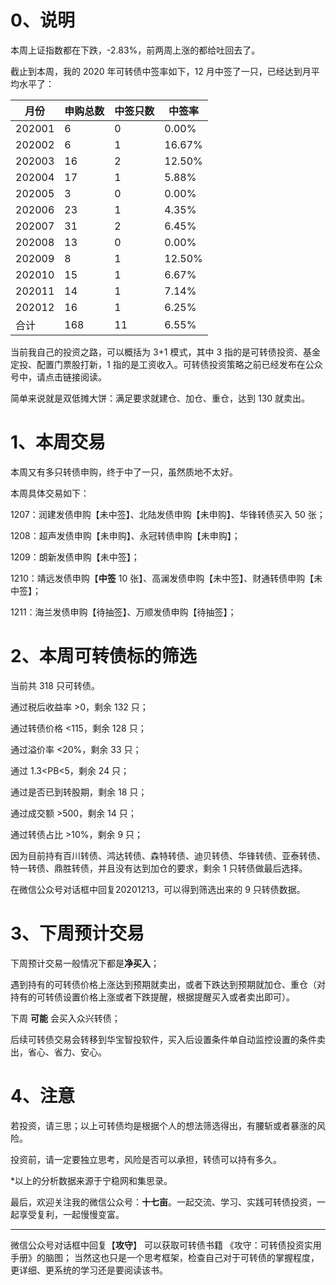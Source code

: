 # 0、说明

本周上证指数都在下跌，-2.83%，前两周上涨的都给吐回去了。

截止到本周，我的 2020 年可转债中签率如下，12 月中签了一只，已经达到月平均水平了：

| 月份   | 申购总数 | 中签只数 | 中签率 |
| ------ | -------- | -------- | ------ |
| 202001 | 6        | 0        | 0.00%  |
| 202002 | 6        | 1        | 16.67% |
| 202003 | 16       | 2        | 12.50% |
| 202004 | 17       | 1        | 5.88%  |
| 202005 | 3        | 0        | 0.00%  |
| 202006 | 23       | 1        | 4.35%  |
| 202007 | 31       | 2        | 6.45%  |
| 202008 | 13       | 0        | 0.00%  |
| 202009 | 8        | 1        | 12.50% |
| 202010 | 15       | 1        | 6.67%  |
| 202011 | 14       | 1        | 7.14%  |
| 202012 | 16       | 1        | 6.25%  |
| 合计   | 168      | 11       | 6.55%  |

当前我自己的投资之路，可以概括为 3+1 模式，其中 3 指的是可转债投资、基金定投、配置门票股打新，1 指的是工资收入。可转债投资策略之前已经发布在公众号中，请点击链接阅读。

简单来说就是双低摊大饼：满足要求就建仓、加仓、重仓，达到 130 就卖出。

# 1、本周交易

本周又有多只转债申购，终于中了一只，虽然质地不太好。

本周具体交易如下：

1207：润建发债申购【未中签】、北陆发债申购【未申购】、华锋转债买入 50 张；

1208：超声发债申购【未申购】、永冠转债申购【未申购】；

1209：朗新发债申购【未中签】；

1210：靖远发债申购【**中签** 10 张】、高澜发债申购【未中签】、财通转债申购【未中签】；

1211：海兰发债申购【待抽签】、万顺发债申购【待抽签】；

# 2、本周可转债标的筛选

当前共 318 只可转债。

通过税后收益率 >0，剩余 132 只；

通过转债价格 <115，剩余 128 只；

通过溢价率 <20%，剩余 33 只；

通过 1.3<PB<5，剩余 24 只；

通过是否已到转股期，剩余 18 只；

通过成交额 >500，剩余 14 只；

通过转债占比 >10%，剩余 9 只；

因为目前持有百川转债、鸿达转债、森特转债、迪贝转债、华锋转债、亚泰转债、特一转债、鼎胜转债，并且没有达到加仓的要求，剩余 1 只转债做最后选择。

在微信公众号对话框中回复20201213，可以得到筛选出来的 9 只转债数据。

# 3、下周预计交易

下周预计交易一般情况下都是**净买入**；

遇到持有的可转债价格上涨达到预期就卖出，或者下跌达到预期就加仓、重仓（对持有的可转债设置价格上涨或者下跌提醒，根据提醒买入或者卖出即可）。

下周 **可能** 会买入众兴转债；

后续可转债交易会转移到华宝智投软件，买入后设置条件单自动监控设置的条件卖出，省心、省力、安心。

# 4、注意

若投资，请三思；以上可转债均是根据个人的想法筛选得出，有腰斩或者暴涨的风险。

投资前，请一定要独立思考，风险是否可以承担，转债可以持有多久。

*以上的分析数据来源于宁稳网和集思录。

最后，欢迎关注我的微信公众号：**十七亩**。一起交流、学习、实践可转债投资，一起享受复利，一起慢慢变富。

---

微信公众号对话框中回复【**攻守**】 可以获取可转债书籍 《攻守：可转债投资实用手册》的脑图； 当然这也只是一个思考框架，检查自己对于可转债的掌握程度，更详细、更系统的学习还是要阅读该书。 
